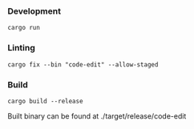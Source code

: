 ### Development

```
cargo run
```

### Linting

```
cargo fix --bin "code-edit" --allow-staged
```

### Build

```
cargo build --release
```

Built binary can be found at ./target/release/code-edit
